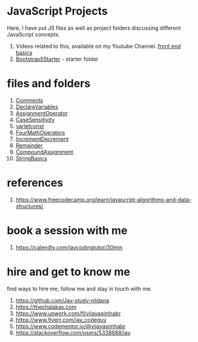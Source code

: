 # JavaScript Projects

Here, I have put JS files as well as project folders discussing different JavaScript concepts.

1. Videos related to this, available on my Youtube Channel. [front end basics](https://www.youtube.com/playlist?list=PL7SHzFbuSdW2DmT1ebDC_iSM9rDD-kT6F)
1. [Bootstrap5Starter](Bootstrap5Starter) - starter folder

# files and folders

1. [Comments](Comments)
1. [DeclareVariables](DeclareVariables)
1. [AssignmentOperator](AssignmentOperator)
1. [CaseSensitivity](CaseSensitivity)
1. [varletconst](varlet)
1. [FourMathOperators](FourMathOperators)
1. [IncrementDecrement](IncrementDecrement)
1. [Remainder](Remainder)
1. [CompoundAssignment](CompoundAssignment)
1. [StringBasics](StringBasics)

# references

1. https://www.freecodecamp.org/learn/javascript-algorithms-and-data-structures/

# book a session with me

1. https://calendly.com/jaycodingtutor/30min

# hire and get to know me

find ways to hire me, follow me and stay in touch with me.

1. https://github.com/Jay-study-nildana
1. https://thechalakas.com
1. https://www.upwork.com/fl/vijayasimhabr
1. https://www.fiverr.com/jay_codeguy
1. https://www.codementor.io/@vijayasimhabr
1. https://stackoverflow.com/users/5338888/jay
